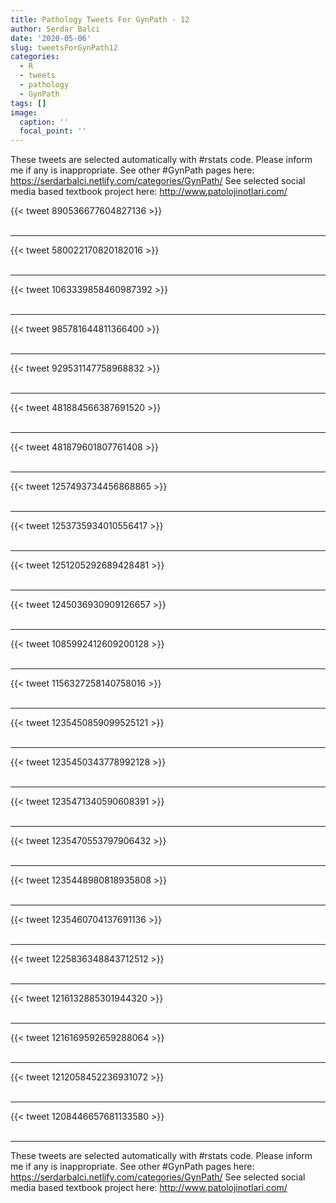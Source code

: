 ```yaml
---
title: Pathology Tweets For GynPath - 12
author: Serdar Balci
date: '2020-05-06'
slug: tweetsForGynPath12
categories:
  - R
  - tweets
  - pathology
  - GynPath
tags: []
image:
  caption: ''
  focal_point: ''
---
```



These tweets are selected automatically with #rstats code. Please inform me if any is inappropriate.
See other #GynPath pages here: https://serdarbalci.netlify.com/categories/GynPath/ 
See selected social media based textbook project here: http://www.patolojinotlari.com/

{{< tweet 890536677604827136 >}}
<br>
<br>
<hr>
{{< tweet 580022170820182016 >}}
<br>
<br>
<hr>
{{< tweet 1063339858460987392 >}}
<br>
<br>
<hr>
{{< tweet 985781644811366400 >}}
<br>
<br>
<hr>
{{< tweet 929531147758968832 >}}
<br>
<br>
<hr>
{{< tweet 481884566387691520 >}}
<br>
<br>
<hr>
{{< tweet 481879601807761408 >}}
<br>
<br>
<hr>
{{< tweet 1257493734456868865 >}}
<br>
<br>
<hr>
{{< tweet 1253735934010556417 >}}
<br>
<br>
<hr>
{{< tweet 1251205292689428481 >}}
<br>
<br>
<hr>
{{< tweet 1245036930909126657 >}}
<br>
<br>
<hr>
{{< tweet 1085992412609200128 >}}
<br>
<br>
<hr>
{{< tweet 1156327258140758016 >}}
<br>
<br>
<hr>
{{< tweet 1235450859099525121 >}}
<br>
<br>
<hr>
{{< tweet 1235450343778992128 >}}
<br>
<br>
<hr>
{{< tweet 1235471340590608391 >}}
<br>
<br>
<hr>
{{< tweet 1235470553797906432 >}}
<br>
<br>
<hr>
{{< tweet 1235448980818935808 >}}
<br>
<br>
<hr>
{{< tweet 1235460704137691136 >}}
<br>
<br>
<hr>
{{< tweet 1225836348843712512 >}}
<br>
<br>
<hr>
{{< tweet 1216132885301944320 >}}
<br>
<br>
<hr>
{{< tweet 1216169592659288064 >}}
<br>
<br>
<hr>
{{< tweet 1212058452236931072 >}}
<br>
<br>
<hr>
{{< tweet 1208446657681133580 >}}
<br>
<br>
<hr>


These tweets are selected automatically with #rstats code. Please inform me if any is inappropriate.
See other #GynPath pages here: https://serdarbalci.netlify.com/categories/GynPath/ 
See selected social media based textbook project here: http://www.patolojinotlari.com/
